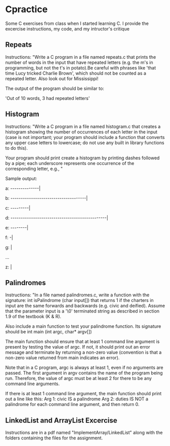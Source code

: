 # Cpractice
Some C exercises from class when I started learning C. I provide the excercise instructions, my code, and my intructor's critique

## Repeats
Instructions: 
"Write a C program in a file named repeats.c that prints the number of words in the input that have repeated letters (e.g. the m's in programming, but not the t's in potato).Be careful with phrases like 'that time Lucy tricked Charlie Brown', which should not be counted as a repeated letter.  Also look out for Mississippi!

The output of the program should be similar to:

'Out of 10 words, 3 had repeated letters'

## Histogram
Instructions: 
"Write a C program in a file named histogram.c that creates a histogram showing the number of occurrences of each letter in the input (case is not important; your program should include a function that converts any upper case letters to lowercase; do not use any built in library functions to do this).

Your program should print create a histogram by printing dashes followed by a pipe; each underscore represents one occurrence of the corresponding letter, e.g., "

Sample output:

a:  --------------|

b:  -------------------------------------|

c:  ---------|

d:  -----------------------------------------------|

e:  --------|

f:  -|

g:  |

...

z:  |

## Palindromes
Instructions:
"In a file named palindromes.c, write a function with the signature:
int isPalindrome (char input[]) that returns 1 if the charters in input are the same forwards and backwards (e.g. civic and deified).  Assume that the parameter input is a '\0' terminated string as described in section 1.9 of the textbook (K & R).

Also include a main function to test your palindrome function.  Its signature should be
int main (int argc, char* argv[])

The main function should ensure that at least 1 command line argument is present by testing the value of argc.  If not, it should print out an error message and terminate by returning a non-zero value (convention is that a non-zero value returned from main indicates an error).  

Note that in a C program, argc is always at least 1, even if no arguments are passed.  The first argument in argv contains the name of the program being run.  Therefore, the value of argc must be at least 2 for there to be any command line arguments.

If there is at least 1 command line argument, the main function should print out a line like this:
Arg 1: civic IS a palindrome
Arg 2: duties IS NOT a palindrome
for each command line argument, and then return 0.

## LinkedList and ArrayList Excercise
Instructions are in a pdf named "ImplementArray/LinkedList" along with the folders containing the files for the assignment.

